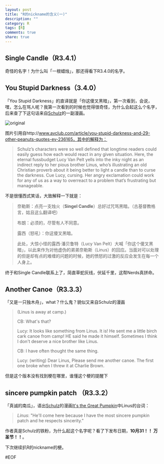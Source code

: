 ```yaml
---
layout: post
title: "R的nickname的含义(一)"
description: ""
category: R
tags: [R]
comments: true
share: true
---
```


## Single Candle（R3.4.1）

奇怪的名字！为什么叫「一根蜡烛」，那还得看下R3.4.0的名字。

## You Stupid Darkness（3.4.0）

「You Stupid Darkness」的直译就是「你这傻叉黑暗」，第一次看到，会说，嘿，怎么在骂人呢？我第一次看到的时候也觉得很奇怪，为什么会起这么个名字，后来查了下这句话来自[Schulz](https://www.wikiwand.com/zh-hans/%E6%9F%A5%E7%88%BE%E6%96%AF%C2%B7%E8%88%92%E8%8C%B2)的一副漫画。

![original](http://oe078ltqc.bkt.clouddn.com/original.gif)

图片引用自http://www.avclub.com/article/you-stupid-darkness-and-29-other-peanuts-quotes-ev-236165，其中的解释为：

> Schulz’s characters were so well defined that longtime readers could easily guess how each would react in any given situation. Here, the eternal fussbudget Lucy Van Pelt yells into the inky night as an indirect reply to her pious brother Linus, who’s illustrating an old Christian proverb about it being better to light a candle than to curse the darkness. Cue Lucy, cursing. Her angry exclamation could work for any of us as a way to overreact to a problem that’s frustrating but manageable.

不是很懂西式笑话，大致解释一下就是：

> 奈勒斯：点亮一支烛火（**Singel Candle**）总好过咒骂黑暗。（古基督教格言，姑且这么翻译吧）
>
> 布朗：必须的，尽管有人不同意。
>
> 露西（怒吼）：你这傻叉黑暗。
>
> 此处，大惊小怪的露西·潘贝鲁特（Lucy Van Pelt）大喊「你这个傻叉黑暗」，以此来作为对他虚伪的弟弟奈勒斯（Linus）的回应。当面对可以处理的但是却有点的难缠的问题的时候，她的愤怒的过激的反应会发生在每一个人身上。

终于和Single Candle联系上了，简直草蛇灰线，伏延千里，这帮Nerds真拼命。

## Another Canoe（R3.3.3）

「又是一只独木舟」，what？什么鬼？貌似又来自Schulz的漫画

> (Linus is away at camp.) 
>
> CB: What's that? 
>
> Lucy: It looks like something from Linus. It is! He sent me a little birch cark canoe from camp! HE said he made it himself. Sometimes I think I don't deserve a nice brother like Linus. 
>
> CB: I have often thought the same thing. 
>
> Lucy: (writing) Dear Linus, Please send me another canoe. The first one broke when I threw it at Charlie Brown. 

但是这个版本没有找到梗在哪里，谁懂这个梗的提醒下

## sincere pumpkin patch （R3.3.2）

「真诚的南瓜」，语出[Schulz](https://www.wikiwand.com/zh-hans/%E6%9F%A5%E7%88%BE%E6%96%AF%C2%B7%E8%88%92%E8%8C%B2)的漫画[It's the Great Pumpkin](https://movie.douban.com/subject/2255554/)中Linus的台词：

> *Linus*: "He'll come here because I have the most sincere pumpkin patch and he respects sincerity."

作者真是Schulz的铁粉，为什么起这个名字呢？看了下发布日期，**10月31！！ 万圣节！！**。



下次继续扒R的nickname的梗。

#EOF